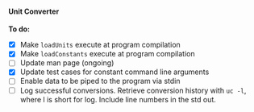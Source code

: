 #### Unit Converter

**To do:**

- [X] Make `loadUnits` execute at program compilation
- [X] Make `loadConstants` execute at program compilation
- [ ] Update man page (ongoing)
- [X] Update test cases for constant command line arguments
- [ ] Enable data to be piped to the program via stdin
- [ ] Log successful conversions. Retrieve conversion history with `uc -l`, where l is short for log. Include line numbers in the std out.
